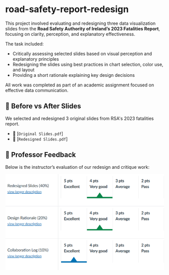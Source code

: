 # road-safety-report-redesign
This project involved evaluating and redesigning three data visualization slides from the **Road Safety Authority of Ireland’s 2023 Fatalities Report**, focusing on clarity, perception, and explanatory effectiveness.

The task included:
- Critically assessing selected slides based on visual perception and explanatory principles
- Redesigning the slides using best practices in chart selection, color use, and layout
- Providing a short rationale explaining key design decisions

All work was completed as part of an academic assignment focused on effective data communication.

## 📝 Before vs After Slides

We selected and redesigned 3 original slides from RSA's 2023 fatalities report.

- 📄 [`Original Slides.pdf`]
- 🎨 [`Redesigned Slides.pdf`]


## 🧠 Professor Feedback

Below is the instructor’s evaluation of our redesign and critique work:

![Professor Feedback](./Feedback.png)
